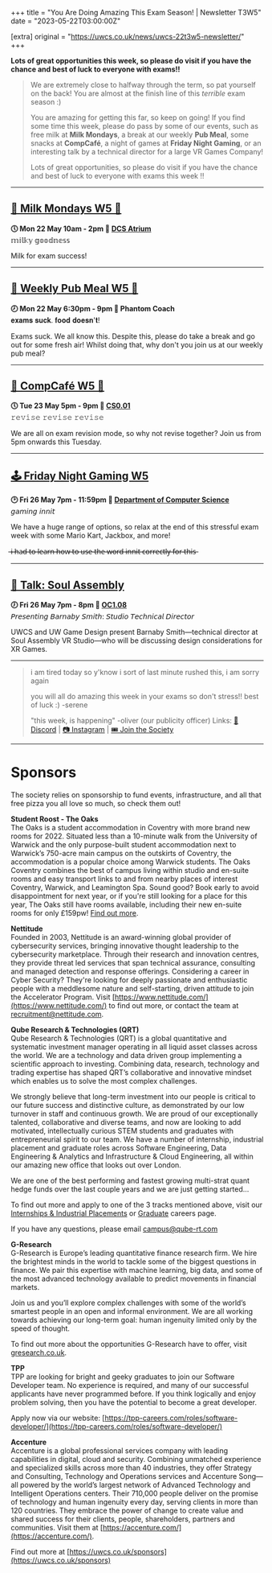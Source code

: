 +++
title = "You Are Doing Amazing This Exam Season! | Newsletter T3W5"
date = "2023-05-22T03:00:00Z"

[extra]
original = "https://uwcs.co.uk/news/uwcs-22t3w5-newsletter/"    
+++

<p data-block-key="sfd3i"><b>Lots of great opportunities this week, so please do visit if you have the chance and best of luck to everyone with exams!!</b></p>

<!-- more -->

> We are extremely close to halfway through the term, so pat yourself on the back! You are almost at the finish line of this *terrible* exam season :)
> 
>You are amazing for getting this far, so keep on going! If you find some time this week, please do pass by some of our events, such as free milk at **Milk Mondays**, a break at our weekly **Pub Meal**, some snacks at **CompCafé**, a night of games at **Friday Night Gaming**, or an interesting talk by a technical director for a large VR Games Company!
>
>Lots of great opportunities, so please do visit if you have the chance and best of luck to everyone with exams this week !!

***

## **[🥛 Milk Mondays W5 🥛](https://uwcs.co.uk/events/mm-22t3w5/)**
**🕔 Mon 22 May 10am - 2pm  📍 [DCS Atrium](https://campus.warwick.ac.uk/?cmsid=14)**  
𝕞𝕚𝕝𝕜𝕪 𝕘𝕠𝕠𝕕𝕟𝕖𝕤𝕤

Milk for exam success!
***

## **[🥡 Weekly Pub Meal W5 🥡](https://uwcs.co.uk/events/pub-meal-22t3w5)**
**🕗 Mon 22 May 6:30pm - 9pm  📍 Phantom Coach**  
𝐞𝐱𝐚𝐦𝐬 𝐬𝐮𝐜𝐤. 𝐟𝐨𝐨𝐝 𝐝𝐨𝐞𝐬𝐧'𝐭!

Exams suck. We all know this. Despite this, please do take a break and go out for some fresh air! Whilst doing that, why don't you join us at our weekly pub meal?
***

## **[🍵 CompCafé W5 🍰](https://uwcs.co.uk/events/compcafe-22t3w5/)**
**🕔 Tue 23 May 5pm - 9pm  📍 [CS0.01](https://campus.warwick.ac.uk/?cmsid=1557)**  
𝚛𝚎𝚟𝚒𝚜𝚎 𝚛𝚎𝚟𝚒𝚜𝚎 𝚛𝚎𝚟𝚒𝚜𝚎

We are all on exam revision mode, so why not revise together? Join us from 5pm onwards this Tuesday.
***

## **[🕹️ Friday Night Gaming W5](https://uwcs.co.uk/events/fng-22t3w5/)**
**🕑 Fri 26 May 7pm - 11:59pm  📍 [Department of Computer Science](https://campus.warwick.ac.uk/?cmsid=14)**  
𝘨𝘢𝘮𝘪𝘯𝘨 𝘪𝘯𝘯𝘪𝘵

We have a huge range of options, so relax at the end of this stressful exam week with some Mario Kart, Jackbox, and more!

̶i̶ ̶h̶a̶d̶ ̶t̶o̶ ̶l̶e̶a̶r̶n̶ ̶h̶o̶w̶ ̶t̶o̶ ̶u̶s̶e̶ ̶t̶h̶e̶ ̶w̶o̶r̶d̶ ̶i̶n̶n̶i̶t̶ ̶c̶o̶r̶r̶e̶c̶t̶l̶y̶ ̶f̶o̶r̶ ̶t̶h̶i̶s̶
***

## **[🎤 Talk: Soul Assembly](https://uwcs.co.uk/events/talk-guest-speaker-barnaby-smith/)**
**🕖 Fri 26 May 7pm - 8pm  📍 [OC1.08](https://campus.warwick.ac.uk/?cmsid=14)**  
𝘗𝘳𝘦𝘴𝘦𝘯𝘵𝘪𝘯𝘨 𝘉𝘢𝘳𝘯𝘢𝘣𝘺 𝘚𝘮𝘪𝘵𝘩: 𝘚𝘵𝘶𝘥𝘪𝘰 𝘛𝘦𝘤𝘩𝘯𝘪𝘤𝘢𝘭 𝘋𝘪𝘳𝘦𝘤𝘵𝘰𝘳

UWCS and UW Game Design present Barnaby Smith—technical director at Soul Assembly VR Studio—who will be discussing design considerations for XR Games.
***

> i am tired today so y'know i sort of last minute rushed this, i am sorry again
> 
> you will all do amazing this week in your exams so don't stress!! best of luck :) -serene
> 
> "this week, is happening" -oliver (our publicity officer)
Links: [💬 Discord](https://discord.gg/uwcs) | [📷 Instagram](https://www.instagram.com/warwickcompsoc/) | [🎟️ Join the Society](https://www.warwicksu.com/societies-sports/societies/computing/)

***
# Sponsors
The society relies on sponsorship to fund events, infrastructure, and all that free pizza you all love so much, so check them out!

**Student Roost - The Oaks**  
The Oaks is a student accommodation in Coventry with more brand new rooms for 2022. Situated less than a 10-minute walk from the University of Warwick and the only purpose-built student accommodation next to Warwick’s 750-acre main campus on the outskirts of Coventry, the accommodation is a popular choice among Warwick students. The Oaks Coventry combines the best of campus living within studio and en-suite rooms and easy transport links to and from nearby places of interest Coventry, Warwick, and Leamington Spa. Sound good? Book early to avoid disappointment for next year, or if you're still looking for a place for this year, The Oaks still have rooms available, including their new en-suite rooms for only £159pw! [Find out more](https://www.studentroost.co.uk/locations/warwick/the-oaks).


**Nettitude**  
Founded in 2003, Nettitude is an award-winning global provider of cybersecurity services, bringing innovative thought leadership to the cybersecurity marketplace. Through their research and innovation centres, they provide threat led services that span technical assurance, consulting and managed detection and response offerings. Considering a career in Cyber Security?  They're looking for deeply passionate and enthusiastic people with a meddlesome nature and self-starting, driven attitude to join the Accelerator Program. Visit [https://www.nettitude.com/](https://www.nettitude.com/) to find out more, or contact the team at [recruitment@nettitude.com](mailto:recruitment@nettitude.com).

**Qube Research & Technologies (QRT)**  
Qube Research & Technologies (QRT) is a global quantitative and systematic investment manager operating in all liquid asset classes across the world. We are a technology and data driven group implementing a scientific approach to investing. Combining data, research, technology and trading expertise has shaped QRT’s collaborative and innovative mindset which enables us to solve the most complex challenges.

We strongly believe that long-term investment into our people is critical to our future success and distinctive culture, as demonstrated by our low turnover in staff and continuous growth. We are proud of our exceptionally talented, collaborative and diverse teams, and now are looking to add motivated, intellectually curious STEM students and graduates with entrepreneurial spirit to our team. We have a number of internship, industrial placement and graduate roles across Software Engineering, Data Engineering & Analytics and Infrastructure & Cloud Engineering, all within our amazing new office that looks out over London.  

We are one of the best performing and fastest growing multi-strat quant hedge funds over the last couple years and we are just getting started…

To find out more and apply to one of the 3 tracks mentioned above, visit our [Internships & Industrial Placements](https://www.qube-rt.com/careers/intern-opportunities/) or [Graduate](https://www.qube-rt.com/careers/graduate-opportunities/) careers page.

If you have any questions, please email [campus@qube-rt.com](mailto:campus@qube-rt.com)

**G-Research**  
G-Research is Europe’s leading quantitative finance research firm. We hire the brightest minds in the world to tackle some of the biggest questions in finance. We pair this expertise with machine learning, big data, and some of the most advanced technology available to predict movements in financial markets.

Join us and you’ll explore complex challenges with some of the world’s smartest people in an open and informal environment. We are all working towards achieving our long-term goal: human ingenuity limited only by the speed of thought.

To find out more about the opportunities G-Research have to offer, visit [gresearch.co.uk](https://gresearch.co.uk).

**TPP**  
TPP are looking for bright and geeky graduates to join our Software Developer team. No experience is required, and many of our successful applicants have never programmed before. If you think logically and enjoy problem solving, then you have the potential to become a great developer.

Apply now via our website: [https://tpp-careers.com/roles/software-developer/](https://tpp-careers.com/roles/software-developer/)

**Accenture**  
Accenture is a global professional services company with leading capabilities in digital, cloud and security. Combining unmatched experience and specialized skills across more than 40 industries, they offer Strategy and Consulting, Technology and Operations services and Accenture Song—all powered by the world’s largest network of Advanced Technology and Intelligent Operations centers. Their 710,000 people deliver on the promise of technology and human ingenuity every day, serving clients in more than 120 countries. They embrace the power of change to create value and shared success for their clients, people, shareholders, partners and communities. Visit them at [https://accenture.com/](https://accenture.com/).

Find out more at [https://uwcs.co.uk/sponsors](https://uwcs.co.uk/sponsors)
